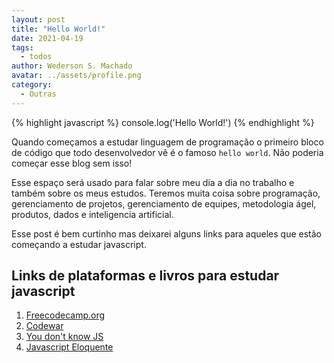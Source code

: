 ```yaml
---
layout: post
title: "Hello World!"
date: 2021-04-19
tags:
  - todos
author: Wederson S. Machado
avatar: ../assets/profile.png
category:
  - Outras
---
```


{% highlight javascript %}
console.log('Hello World!')
{% endhighlight %}

Quando começamos a estudar linguagem de programação o primeiro bloco de código que todo desenvolvedor vê é o famoso `hello world`. Não poderia começar esse blog sem isso!

Esse espaço será usado para falar sobre meu dia a dia no trabalho e também sobre os meus estudos. Teremos muita coisa sobre programação, gerenciamento de projetos, gerenciamento de equipes, metodologia ágel, produtos, dados e inteligencia artificial.

Esse post é bem curtinho mas deixarei alguns links para aqueles que estão começando a estudar javascript.

## Links de plataformas e livros para estudar javascript
1. <a href="https://www.freecodecamp.org/learn/javascript-algorithms-and-data-structures" target="_blank">Freecodecamp.org</a>
2. <a href="https://www.codewars.com/kata" target="_blank">Codewar</a>
3. <a href="https://github.com/cezaraugusto/You-Dont-Know-JS" target="_blank">You don't know JS</a>
4. <a href="https://github.com/braziljs/eloquente-javascript" target="_blank">Javascript Eloquente</a>
